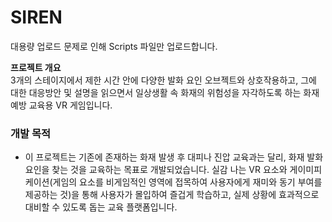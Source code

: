 # SIREN

대용량 업로드 문제로 인해 Scripts 파일만 업로드합니다.

**프로젝트 개요**<br>
3개의 스테이지에서 제한 시간 안에 다양한 발화 요인 오브젝트와 상호작용하고, 그에 대한 대응방안 및 설명을 읽으면서 일상생활 속 화재의 위험성을 자각하도록 하는 화재 예방 교육용 VR 게임입니다.

### **개발 목적**
- 이 프로젝트는 기존에 존재하는 화재 발생 후 대피나 진압 교육과는 달리, 화재 발화 요인을 찾는 것을 교육하는 목표로 개발되었습니다. 실감 나는 VR 요소와 게이미피케이션(게임의 요소를 비게임적인 영역에 접목하여 사용자에게 재미와 동기 부여를 제공하는 것)을 통해 사용자가 몰입하여 즐겁게 학습하고, 실제 상황에 효과적으로 대비할 수 있도록 돕는 교육 플랫폼입니다.
